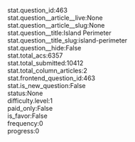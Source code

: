 stat.question_id:463  
stat.question__article__live:None  
stat.question__article__slug:None  
stat.question__title:Island Perimeter  
stat.question__title_slug:island-perimeter  
stat.question__hide:False  
stat.total_acs:6357  
stat.total_submitted:10412  
stat.total_column_articles:2  
stat.frontend_question_id:463  
stat.is_new_question:False  
status:None  
difficulty.level:1  
paid_only:False  
is_favor:False  
frequency:0  
progress:0  
